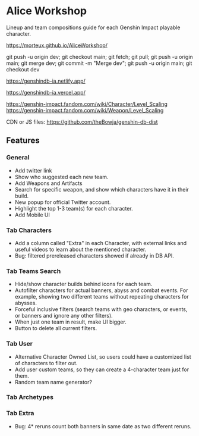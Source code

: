 # Alice Workshop
Lineup and team compositions guide for each Genshin Impact playable character.

https://morteux.github.io/AliceWorkshop/

git push -u origin dev; git checkout main; git fetch; git pull; git push -u origin main; git merge dev; git commit -m "Merge dev"; git push -u origin main; git checkout dev

https://genshindb-ia.netlify.app/

https://genshindb-ia.vercel.app/

https://genshin-impact.fandom.com/wiki/Character/Level_Scaling
https://genshin-impact.fandom.com/wiki/Weapon/Level_Scaling

CDN or JS files: https://github.com/theBowja/genshin-db-dist

## Features

### General
- Add twitter link
- Show who suggested each new team.
- Add Weapons and Artifacts
- Search for specific weapon, and show which characters have it in their build.
- New popup for official Twitter account. 
- Highlight the top 1-3 team(s) for each character.
- Add Mobile UI

### Tab Characters
- Add a column called "Extra" in each Character, with external links and useful videos to learn about the mentioned character.
- Bug: filtered prereleased characters showed if already in DB API.

### Tab Teams Search
- Hide/show character builds behind icons for each team.
- Autofilter characters for actual banners, abyss and combat events. For example, showing two different teams without repeating characters for abysses.
- Forceful inclusive filters (search teams with geo characters, or events, or banners and ignore any other filters).
- When just one team in result, make UI bigger.
- Button to delete all current filters.

### Tab User
- Alternative Character Owned List, so users could have a customized list of characters to filter out. 
- Add user custom teams, so they can create a 4-character team just for them.
- Random team name generator?

### Tab Archetypes

### Tab Extra
- Bug: 4* reruns count both banners in same date as two different reruns.